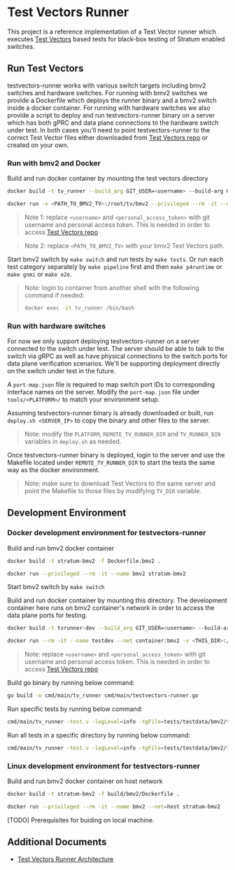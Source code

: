 # Test Vectors Runner

This project is a reference implementation of a Test Vector runner which executes [Test Vectors](https://github.com/opennetworkinglab/testvectors) based tests for black-box testing of Stratum enabled switches.

## Run Test Vectors

testvectors-runner works with various switch targets including bmv2 switches and hardware switches. For running with bmv2 switches we provide a Dockerfile which deploys the runner binary and a bmv2 switch inside a docker container. For running with hardware switches we also provide a script to deploy and run testvectors-runner binary on a server which has both gPRC and data plane connections to the hardware switch under test. In both cases you'll need to point testvectors-runner to the correct Test Vector files either downloaded from [Test Vectors repo](https://github.com/opennetworkinglab/testvectors) or created on your own.

### Run with bmv2 and Docker

Build and run docker container by mounting the test vectors directory
```bash
docker build -t tv_runner --build_arg GIT_USER=<username> --build-arg GIT_PERSONAL_ACCESS_TOKEN=<personal_access_token> -f Dockerfile.test.bmv2 .

docker run -v <PATH_TO_BMV2_TV>:/root/tv/bmv2 --privileged --rm -it --name tv_runner tv_runner
```
> Note 1: replace `<username>` and `<personal_access_token>` with git username and personal access token. This is needed in order to access [Test Vectors repo](https://github.com/opennetworkinglab/testvectors)

> Note 2: replace `<PATH_TO_BMV2_TV>` with your bmv2 Test Vectors path.

Start bmv2 switch by `make switch` and run tests by `make tests`. Or run each test category separately by `make pipeline` first and then `make p4runtime` or `make gnmi` or `make e2e`.

> Note: login to container from another shell with the following command if needed:
> ```bash
> docker exec -it tv_runner /bin/bash
> ```

### Run with hardware switches

For now we only support deploying testvectors-runner on a server connected to the switch under test. The server should be able to talk to the switch via gRPC as well as have physical connections to the switch ports for data plane verification scenarios. We'll be supporting deployment directly on the switch under test in the future.

A `port-map.json` file is required to map switch port IDs to corresponding interface names on the server. Modify the `port-map.json` file under `tools/<PLATFORM>/` to match your environment setup.

Assuming testvectors-runner binary is already downloaded or built, run `deploy.sh <SERVER_IP>` to copy the binary and other files to the server.
> Note: modify the `PLATFORM`, `REMOTE_TV_RUNNER_DIR` and `TV_RUNNER_BIN` variables in `deploy.sh` as needed.

Once testvectors-runner binary is deployed, login to the server and use the Makefile located under `REMOTE_TV_RUNNER_DIR` to start the tests the same way as the docker environment.
> Note: make sure to download Test Vectors to the same server and point the Makefile to those files by modifying `TV_DIR` variable.

## Development Environment

### Docker development environment for testvectors-runner
Build and run bmv2 docker container
```bash
docker build -t stratum-bmv2 -f Dockerfile.bmv2 .

docker run --privileged --rm -it --name bmv2 stratum-bmv2
```
Start bmv2 switch by `make switch`

Build and run docker container by mounting this directory. The development container here runs on bmv2 container's network in order to access the data plane ports for testing.
```bash
docker build -t tvrunner-dev --build_arg GIT_USER=<username> --build-arg GIT_PERSONAL_ACCESS_TOKEN=<personal_access_token> -f build/dev/Dockerfile .

docker run --rm -it --name testdev --net container:bmv2 -v <THIS_DIR>:/root/testvectors-runner tvrunner-dev
```
> Note: replace `<username>` and `<personal_access_token>` with git username and personal access token. This is needed in order to access [Test Vectors repo](https://github.com/opennetworkinglab/testvectors)

Build go binary by running below command:
```bash
go build -o cmd/main/tv_runner cmd/main/testvectors-runner.go
```
Run specific tests by running below command:
```bash
cmd/main/tv_runner -test.v -logLevel=info -tgFile=tests/testdata/bmv2/target.pb.txt -tvFiles=tests/testdata/bmv2/PipelineConfig.pb.txt
```
Run all tests in a specific directory by running below command:
```bash
cmd/main/tv_runner -test.v -logLevel=info -tgFile=tests/testdata/bmv2/target.pb.txt -tvDir=tests/testdata/bmv2/gnmi/
```

### Linux development environment for testvectors-runner
Build and run bmv2 docker container on host network
```bash
docker build -t stratum-bmv2 -f build/bmv2/Dockerfile .

docker run --privileged --rm -it --name bmv2 --net=host stratum-bmv2
```
[TODO] Prerequisites for buiding on local machine.

## Additional Documents
* [Test Vectors Runner Architecture](docs/architecture.md)
